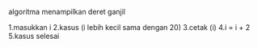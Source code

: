algoritma menampilkan deret ganjil

1.masukkan i
2.kasus (i lebih kecil sama dengan 20)
3.cetak (i)
4.i  = i + 2
5.kasus selesai